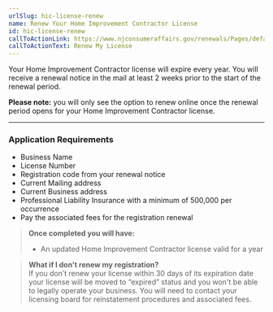```yaml
---
urlSlug: hic-license-renew
name: Renew Your Home Improvement Contractor License
id: hic-license-renew
callToActionLink: https://www.njconsumeraffairs.gov/renewals/Pages/default.aspx
callToActionText: Renew My License
---
```

Your Home Improvement Contractor license will expire every year. You will receive a renewal notice in the mail at least 2 weeks prior to the start of the renewal period.

**Please note:** you will only see the option to renew online once the renewal period opens for your Home Improvement Contractor license. 

---
### Application Requirements
- Business Name
- License Number 
- Registration code from your renewal notice
- Current Mailing address
- Current Business address
- Professional Liability Insurance with a minimum of 500,000 per occurrence
- Pay the associated fees for the registration renewal

>**Once completed you will have:**  
>- An updated Home Improvement Contractor license valid for a year

>**What if I don't renew my registration?**  
If you don’t renew your license within 30 days of its expiration date your license will be moved to “expired” status and you won't be able to legally operate your business. You will need to contact your licensing board for reinstatement procedures and associated fees.